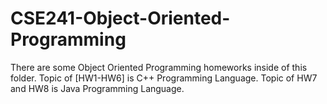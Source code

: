 # CSE241-Object-Oriented-Programming
There are some Object Oriented Programming homeworks inside of this folder. Topic of [HW1-HW6] is C++ Programming Language. Topic of HW7 and HW8 is Java Programming Language.
